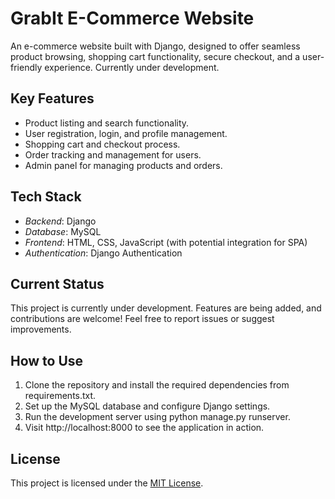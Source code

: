 # GrabIt E-Commerce Website

An e-commerce website built with Django, designed to offer seamless product browsing, shopping cart functionality, secure checkout, and a user-friendly experience. Currently under development.

## Key Features
- Product listing and search functionality.
- User registration, login, and profile management.
- Shopping cart and checkout process.
- Order tracking and management for users.
- Admin panel for managing products and orders.

## Tech Stack
- *Backend*: Django
- *Database*: MySQL
- *Frontend*: HTML, CSS, JavaScript (with potential integration for SPA)
- *Authentication*: Django Authentication

## Current Status
This project is currently under development. Features are being added, and contributions are welcome! Feel free to report issues or suggest improvements.

## How to Use
1. Clone the repository and install the required dependencies from requirements.txt.
2. Set up the MySQL database and configure Django settings.
3. Run the development server using python manage.py runserver.
4. Visit http://localhost:8000 to see the application in action.

## License
This project is licensed under the [MIT License](LICENSE).
